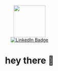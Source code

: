 <div id="header" align="center">
  <img src="https://media.giphy.com/media/VTtANKl0beDFQRLDTh/giphy.gif" width="100"/>
  <div id="badges">
  <a href="https://www.linkedin.com/in/saman-rampage-3b8a27293/">
    <img src="https://img.shields.io/badge/LinkedIn-blue?style=for-the-badge&logo=linkedin&logoColor=white" alt="LinkedIn Badge"/>
  </a>
</div>
  <img src="https://komarev.com/ghpvc/?username=saman-karashi&style=flat-square&color=blue" alt=""/>
  <h1>
  hey there
  👋
</h1>
</div>
